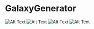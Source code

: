 # GalaxyGenerator
![Alt Text](https://thumbs.gfycat.com/RingedMistyCottonmouth-size_restricted.gif)
![Alt Text](https://thumbs.gfycat.com/WaryIllegalGosling-size_restricted.gif)
![Alt Text](https://thumbs.gfycat.com/FlickeringPoisedDiplodocus-max-14mb.gif)
![Alt Text](https://i.imgur.com/bKKWNJc.png)
